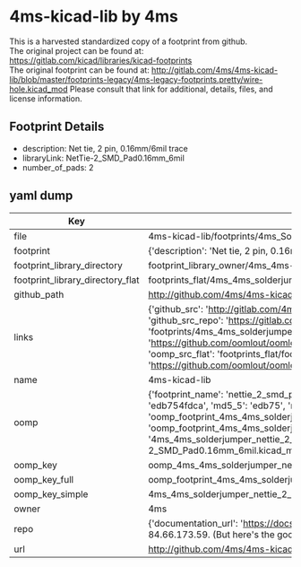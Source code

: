 # 4ms-kicad-lib by 4ms  
This is a harvested standardized copy of a footprint from github.  
The original project can be found at:  
https://gitlab.com/kicad/libraries/kicad-footprints  
The original footprint can be found at:
http://gitlab.com/4ms/4ms-kicad-lib/blob/master/footprints-legacy/4ms-legacy-footprints.pretty/wire-hole.kicad_mod
Please consult that link for additional, details, files, and license information.  
## Footprint Details
* description: Net tie, 2 pin, 0.16mm/6mil trace  
* libraryLink: NetTie-2_SMD_Pad0.16mm_6mil  
* number_of_pads: 2  
## yaml dump  
| Key | Value |  
| --- | --- |  
| file | 4ms-kicad-lib/footprints/4ms_SolderJumper.pretty/NetTie-2_SMD_Pad0.16mm_6mil.kicad_mod |  
| footprint | {'description': 'Net tie, 2 pin, 0.16mm/6mil trace', 'libraryLink': 'NetTie-2_SMD_Pad0.16mm_6mil', 'number_of_pads': 2} |  
| footprint_library_directory | footprint_library_owner/4ms_4ms-kicad-lib |  
| footprint_library_directory_flat | footprints_flat/4ms_4ms_solderjumper_nettie_2_smd_pad0_16mm_6mil/working |  
| github_path | http://github.com/4ms/4ms-kicad-lib/blob/master/footprints/4ms_SolderJumper.pretty/NetTie-2_SMD_Pad0.16mm_6mil.kicad_mod |  
| links | {'github_src': 'http://gitlab.com/4ms/4ms-kicad-lib/blob/master/footprints-legacy/4ms-legacy-footprints.pretty/wire-hole.kicad_mod', 'github_src_repo': 'https://gitlab.com/kicad/libraries/kicad-footprints', 'oomp_bot': 'footprints/4ms_4ms_solderjumper_nettie_2_smd_pad0_16mm_6mil/working', 'oomp_bot_github': 'https://github.com/oomlout/oomlout_oomp_footprint_bot/tree/main/footprints/4ms_4ms_solderjumper_nettie_2_smd_pad0_16mm_6mil/working', 'oomp_src_flat': 'footprints_flat/footprints_flat/4ms_4ms_solderjumper_nettie_2_smd_pad0_16mm_6mil/working', 'oomp_src_flat_github': 'https://github.com/oomlout/oomlout_oomp_footprint_src/tree/main/footprints_flat/4ms_4ms_solderjumper_nettie_2_smd_pad0_16mm_6mil/working'} |  
| name | 4ms-kicad-lib |  
| oomp | {'footprint_name': 'nettie_2_smd_pad0_16mm_6mil', 'library_name': '4ms_solderjumper', 'md5': 'edb754fdca6494128fbc3de67c584a79', 'md5_10': 'edb754fdca', 'md5_5': 'edb75', 'md5_6': 'edb754', 'oomp_key': 'oomp_4ms_4ms_solderjumper_nettie_2_smd_pad0_16mm_6mil', 'oomp_key_extra': 'oomp_footprint_4ms_4ms_solderjumper_nettie_2_smd_pad0_16mm_6mil', 'oomp_key_full': 'oomp_footprint_4ms_4ms_solderjumper_nettie_2_smd_pad0_16mm_6mil_edb754', 'oomp_key_simple': '4ms_4ms_solderjumper_nettie_2_smd_pad0_16mm_6mil', 'original_filename': '4ms-kicad-lib/footprints/4ms_SolderJumper.pretty/NetTie-2_SMD_Pad0.16mm_6mil.kicad_mod', 'owner_name': '4ms'} |  
| oomp_key | oomp_4ms_4ms_solderjumper_nettie_2_smd_pad0_16mm_6mil |  
| oomp_key_full | oomp_footprint_4ms_4ms_solderjumper_nettie_2_smd_pad0_16mm_6mil |  
| oomp_key_simple | 4ms_4ms_solderjumper_nettie_2_smd_pad0_16mm_6mil |  
| owner | 4ms |  
| repo | {'documentation_url': 'https://docs.github.com/rest/overview/resources-in-the-rest-api#rate-limiting', 'message': "API rate limit exceeded for 84.66.173.59. (But here's the good news: Authenticated requests get a higher rate limit. Check out the documentation for more details.)"} |  
| url | http://github.com/4ms/4ms-kicad-lib |  

